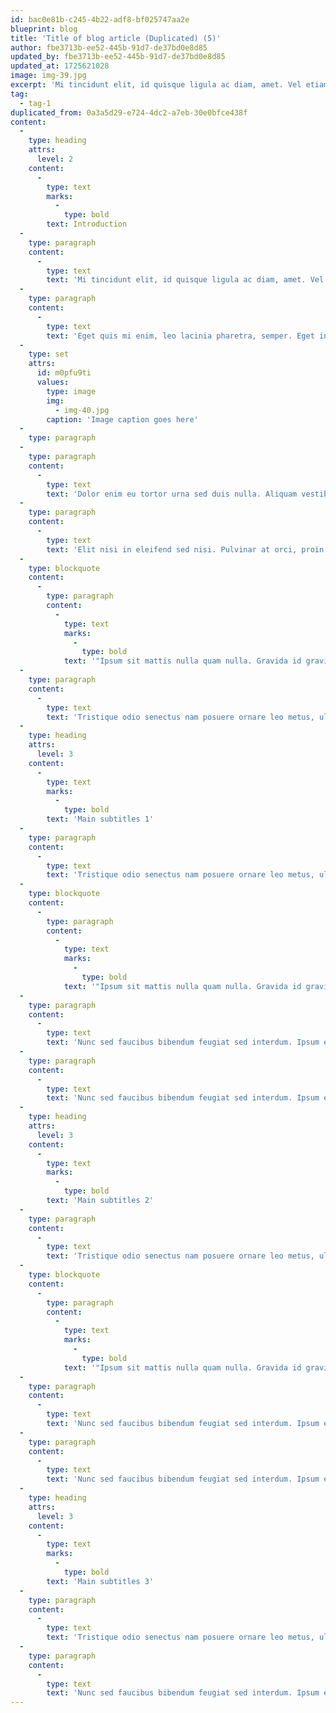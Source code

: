```yaml
---
id: bac0e81b-c245-4b22-adf8-bf025747aa2e
blueprint: blog
title: 'Title of blog article (Duplicated) (5)'
author: fbe3713b-ee52-445b-91d7-de37bd0e8d85
updated_by: fbe3713b-ee52-445b-91d7-de37bd0e8d85
updated_at: 1725621028
image: img-39.jpg
excerpt: 'Mi tincidunt elit, id quisque ligula ac diam, amet. Vel etiam suspendisse morbi eleifend faucibus eget vestibulum felis. Dictum quis montes, sit sit. Tellus aliquam enim urna, etiam. Mauris posuere vulputate arcu amet, vitae nisi, tellus tincidunt. At feugiat sapien varius id.'
tag:
  - tag-1
duplicated_from: 0a3a5d29-e724-4dc2-a7eb-30e0bfce438f
content:
  -
    type: heading
    attrs:
      level: 2
    content:
      -
        type: text
        marks:
          -
            type: bold
        text: Introduction
  -
    type: paragraph
    content:
      -
        type: text
        text: 'Mi tincidunt elit, id quisque ligula ac diam, amet. Vel etiam suspendisse morbi eleifend faucibus eget vestibulum felis. Dictum quis montes, sit sit. Tellus aliquam enim urna, etiam. Mauris posuere vulputate arcu amet, vitae nisi, tellus tincidunt. At feugiat sapien varius id.'
  -
    type: paragraph
    content:
      -
        type: text
        text: 'Eget quis mi enim, leo lacinia pharetra, semper. Eget in volutpat mollis at volutpat lectus velit, sed auctor. Porttitor fames arcu quis fusce augue enim. Quis at habitant diam at. Suscipit tristique risus, at donec. In turpis vel et quam imperdiet. Ipsum molestie aliquet sodales id est ac volutpat.'
  -
    type: set
    attrs:
      id: m0pfu9ti
      values:
        type: image
        img:
          - img-40.jpg
        caption: 'Image caption goes here'
  -
    type: paragraph
  -
    type: paragraph
    content:
      -
        type: text
        text: 'Dolor enim eu tortor urna sed duis nulla. Aliquam vestibulum, nulla odio nisl vitae. In aliquet pellentesque aenean hac vestibulum turpis mi bibendum diam. Tempor integer aliquam in vitae malesuada fringilla.'
  -
    type: paragraph
    content:
      -
        type: text
        text: 'Elit nisi in eleifend sed nisi. Pulvinar at orci, proin imperdiet commodo consectetur convallis risus. Sed condimentum enim dignissim adipiscing faucibus consequat, urna. Viverra purus et erat auctor aliquam. Risus, volutpat vulputate posuere purus sit congue convallis aliquet. Arcu id augue ut feugiat donec porttitor neque. Mauris, neque ultricies eu vestibulum, bibendum quam lorem id. Dolor lacus, eget nunc lectus in tellus, pharetra, porttitor.'
  -
    type: blockquote
    content:
      -
        type: paragraph
        content:
          -
            type: text
            marks:
              -
                type: bold
            text: '"Ipsum sit mattis nulla quam nulla. Gravida id gravida ac enim mauris id. Non pellentesque congue eget consectetur turpis. Sapien, dictum molestie sem tempor. Diam elit, orci, tincidunt aenean tempus."'
  -
    type: paragraph
    content:
      -
        type: text
        text: 'Tristique odio senectus nam posuere ornare leo metus, ultricies. Blandit duis ultricies vulputate morbi feugiat cras placerat elit. Aliquam tellus lorem sed ac. Montes, sed mattis pellentesque suscipit accumsan. Cursus viverra aenean magna risus elementum faucibus molestie pellentesque. Arcu ultricies sed mauris vestibulum.'
  -
    type: heading
    attrs:
      level: 3
    content:
      -
        type: text
        marks:
          -
            type: bold
        text: 'Main subtitles 1'
  -
    type: paragraph
    content:
      -
        type: text
        text: 'Tristique odio senectus nam posuere ornare leo metus, ultricies. Blandit duis ultricies vulputate morbi feugiat cras placerat elit. Aliquam tellus lorem sed ac. Montes, sed mattis pellentesque suscipit accumsan. Cursus viverra aenean magna risus elementum faucibus molestie pellentesque. Arcu ultricies sed mauris vestibulum.'
  -
    type: blockquote
    content:
      -
        type: paragraph
        content:
          -
            type: text
            marks:
              -
                type: bold
            text: '"Ipsum sit mattis nulla quam nulla. Gravida id gravida ac enim mauris id. Non pellentesque congue eget consectetur turpis. Sapien, dictum molestie sem tempor. Diam elit, orci, tincidunt aenean tempus."'
  -
    type: paragraph
    content:
      -
        type: text
        text: 'Nunc sed faucibus bibendum feugiat sed interdum. Ipsum egestas condimentum mi massa. In tincidunt pharetra consectetur sed duis facilisis metus. Etiam egestas in nec sed et. Quis lobortis at sit dictum eget nibh tortor commodo cursus.'
  -
    type: paragraph
    content:
      -
        type: text
        text: 'Nunc sed faucibus bibendum feugiat sed interdum. Ipsum egestas condimentum mi massa. In tincidunt pharetra consectetur sed duis facilisis metus. Etiam egestas in nec sed et. Quis lobortis at sit dictum eget nibh tortor commodo cursus.'
  -
    type: heading
    attrs:
      level: 3
    content:
      -
        type: text
        marks:
          -
            type: bold
        text: 'Main subtitles 2'
  -
    type: paragraph
    content:
      -
        type: text
        text: 'Tristique odio senectus nam posuere ornare leo metus, ultricies. Blandit duis ultricies vulputate morbi feugiat cras placerat elit. Aliquam tellus lorem sed ac. Montes, sed mattis pellentesque suscipit accumsan. Cursus viverra aenean magna risus elementum faucibus molestie pellentesque. Arcu ultricies sed mauris vestibulum.'
  -
    type: blockquote
    content:
      -
        type: paragraph
        content:
          -
            type: text
            marks:
              -
                type: bold
            text: '"Ipsum sit mattis nulla quam nulla. Gravida id gravida ac enim mauris id. Non pellentesque congue eget consectetur turpis. Sapien, dictum molestie sem tempor. Diam elit, orci, tincidunt aenean tempus."'
  -
    type: paragraph
    content:
      -
        type: text
        text: 'Nunc sed faucibus bibendum feugiat sed interdum. Ipsum egestas condimentum mi massa. In tincidunt pharetra consectetur sed duis facilisis metus. Etiam egestas in nec sed et. Quis lobortis at sit dictum eget nibh tortor commodo cursus.'
  -
    type: paragraph
    content:
      -
        type: text
        text: 'Nunc sed faucibus bibendum feugiat sed interdum. Ipsum egestas condimentum mi massa. In tincidunt pharetra consectetur sed duis facilisis metus. Etiam egestas in nec sed et. Quis lobortis at sit dictum eget nibh tortor commodo cursus.'
  -
    type: heading
    attrs:
      level: 3
    content:
      -
        type: text
        marks:
          -
            type: bold
        text: 'Main subtitles 3'
  -
    type: paragraph
    content:
      -
        type: text
        text: 'Tristique odio senectus nam posuere ornare leo metus, ultricies. Blandit duis ultricies vulputate morbi feugiat cras placerat elit. Aliquam tellus lorem sed ac. Montes, sed mattis pellentesque suscipit accumsan. Cursus viverra aenean magna risus elementum faucibus molestie pellentesque. Arcu ultricies sed mauris vestibulum.'
  -
    type: paragraph
    content:
      -
        type: text
        text: 'Nunc sed faucibus bibendum feugiat sed interdum. Ipsum egestas condimentum mi massa. In tincidunt pharetra consectetur sed duis facilisis metus. Etiam egestas in nec sed et. Quis lobortis at sit dictum eget nibh tortor commodo cursus.'
---
```

